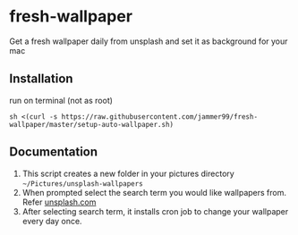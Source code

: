 # fresh-wallpaper
Get a fresh wallpaper daily from unsplash and set it as background for your mac

## Installation 
run on terminal (not as root)

    sh <(curl -s https://raw.githubusercontent.com/jammer99/fresh-wallpaper/master/setup-auto-wallpaper.sh)

## Documentation

1. This script creates a new folder in your pictures directory `~/Pictures/unsplash-wallpapers`
2. When prompted select the search term you would like wallpapers from. Refer [unsplash.com](https://unsplash.com)
3. After selecting search term, it installs cron job to change your wallpaper every day once.